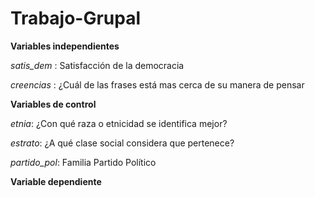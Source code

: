 # Trabajo-Grupal
**Variables independientes**

*satis_dem* : Satisfacción de la democracia 

*creencias* : ¿Cuál de las frases está mas cerca de su manera de pensar 

**Variables de control**

*etnia*: ¿Con qué raza o etnicidad se identifica mejor?

*estrato*: ¿A qué clase social considera que pertenece? 

*partido_pol*: Familia Partido Político 

**Variable dependiente** 
